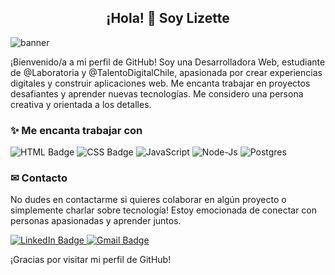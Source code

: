<div id=header align=center>
  <h2>¡Hola! 👋 Soy Lizette</h2>
</div>

![banner](https://camo.githubusercontent.com/cb3d8a54bb69b30003dd51290d740c041e812df4d5dd2c45c3d1bd7a8e74e391/68747470733a2f2f696b2e696d6167656b69742e696f2f6a6f796365517565727562696e6f2f706572736f6e6167656d5f4d4c62567679624d62372e676966)  

¡Bienvenido/a a mi perfil de GitHub! Soy una Desarrolladora Web, estudiante de @Laboratoria y @TalentoDigitalChile, apasionada por crear experiencias digitales y construir aplicaciones web. Me encanta trabajar en proyectos desafiantes y aprender nuevas tecnologías. Me considero una persona creativa y orientada a los detalles.

### ✨ Me encanta trabajar con
<div id="badge" align=left>
    <img src="https://img.shields.io/badge/HTML5-cccccb?style=for-the-badge&logo=html5&logoColor=dc5831" alt="HTML Badge"/>
    <img src="https://img.shields.io/badge/CSS3-cccccb.svg?style=for-the-badge&logo=CSS3&logoColor=dc5831" alt="CSS Badge"/>
  <img src="https://img.shields.io/badge/JavaScript-cccccb.svg?style=for-the-badge&logo=JavaScript&logoColor=dc5831" alt="JavaScript"/>
  <img src="https://img.shields.io/badge/Node.js-cccccb.svg?style=for-the-badge&logo=nodedotjs&logoColor=dc5831" alt="Node-Js"/>
  <img src="https://img.shields.io/badge/PostgreSQL-cccccb.svg?style=for-the-badge&logo=PostgreSQL&logoColor=dc5831" alt="Postgres"/>
</div>

### ✉ Contacto
No dudes en contactarme si quieres colaborar en algún proyecto o simplemente charlar sobre tecnología! Estoy emocionada de conectar con personas apasionadas y aprender juntos.
<div id="contact" align=left>
  <a href="https://www.linkedin.com/in/lizetteperez-correa/">
    <img src="https://img.shields.io/badge/LinkedIn-cccccb?style=for-the-badge&logo=linkedin&logoColor=dc5831" alt="LinkedIn Badge"/>
  </a>
  <a href="lizette.perezcorrea@gmail.com">
    <img src="https://img.shields.io/badge/Gmail-cccccb?style=for-the-badge&logo=gmail&logoColor=dc5831" alt="Gmail Badge"//>
  </a>
</div>



¡Gracias por visitar mi perfil de GitHub!
